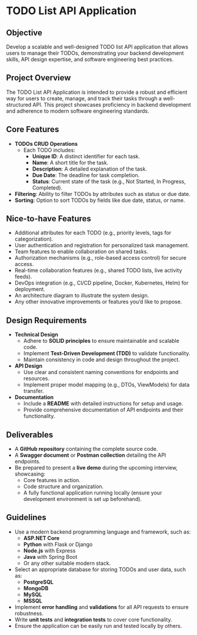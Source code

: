 # TODO List API Application

## Objective
Develop a scalable and well-designed TODO list API application that allows users to manage their TODOs, demonstrating your backend development skills, API design expertise, and software engineering best practices.

## Project Overview
The TODO List API Application is intended to provide a robust and efficient way for users to create, manage, and track their tasks through a well-structured API. This project showcases proficiency in backend development and adherence to modern software engineering standards.

## Core Features
- **TODOs CRUD Operations**
  - Each TODO includes:
    - **Unique ID**: A distinct identifier for each task.
    - **Name**: A short title for the task.
    - **Description**: A detailed explanation of the task.
    - **Due Date**: The deadline for task completion.
    - **Status**: Current state of the task (e.g., Not Started, In Progress, Completed).
- **Filtering**: Ability to filter TODOs by attributes such as status or due date.
- **Sorting**: Option to sort TODOs by fields like due date, status, or name.

## Nice-to-have Features
- Additional attributes for each TODO (e.g., priority levels, tags for categorization).
- User authentication and registration for personalized task management.
- Team features to enable collaboration on shared tasks.
- Authorization mechanisms (e.g., role-based access control) for secure access.
- Real-time collaboration features (e.g., shared TODO lists, live activity feeds).
- DevOps integration (e.g., CI/CD pipeline, Docker, Kubernetes, Helm) for deployment.
- An architecture diagram to illustrate the system design.
- Any other innovative improvements or features you’d like to propose.

## Design Requirements
- **Technical Design**
  - Adhere to **SOLID principles** to ensure maintainable and scalable code.
  - Implement **Test-Driven Development (TDD)** to validate functionality.
  - Maintain consistency in code and design throughout the project.
- **API Design**
  - Use clear and consistent naming conventions for endpoints and resources.
  - Implement proper model mapping (e.g., DTOs, ViewModels) for data transfer.
- **Documentation**
  - Include a **README** with detailed instructions for setup and usage.
  - Provide comprehensive documentation of API endpoints and their functionality.

## Deliverables
- A **GitHub repository** containing the complete source code.
- A **Swagger document** or **Postman collection** detailing the API endpoints.
- Be prepared to present a **live demo** during the upcoming interview, showcasing:
  - Core features in action.
  - Code structure and organization.
  - A fully functional application running locally (ensure your development environment is set up beforehand).

## Guidelines
- Use a modern backend programming language and framework, such as:
  - **ASP.NET Core**
  - **Python** with Flask or Django
  - **Node.js** with Express
  - **Java** with Spring Boot
  - Or any other suitable modern stack.
- Select an appropriate database for storing TODOs and user data, such as:
  - **PostgreSQL**
  - **MongoDB**
  - **MySQL**
  - **MSSQL**
- Implement **error handling** and **validations** for all API requests to ensure robustness.
- Write **unit tests** and **integration tests** to cover core functionality.
- Ensure the application can be easily run and tested locally by others.